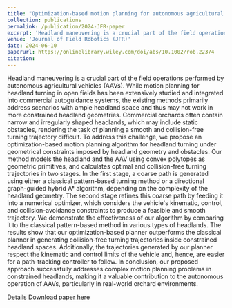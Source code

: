 ```yaml
---
title: "Optimization-based motion planning for autonomous agricultural vehicles turning in constrained headlands"
collection: publications
permalink: /publication/2024-JFR-paper
excerpt: 'Headland maneuvering is a crucial part of the field operations performed by autonomous agricultural vehicles (AAVs). While motion planning for headland turning in open fields has been extensively studied and integrated into commercial autoguidance systems, the existing methods primarily address scenarios with ample headland space and thus may not work in more constrained headland geometries.'
venue: 'Journal of Field Robotics (JFR)'
date: 2024-06-10
paperurl: https://onlinelibrary.wiley.com/doi/abs/10.1002/rob.22374
citation: 
---
```

Headland maneuvering is a crucial part of the field operations performed by autonomous agricultural vehicles (AAVs). While motion planning for headland turning in open fields has been extensively studied and integrated into commercial autoguidance systems, the existing methods primarily address scenarios with ample headland space and thus may not work in more constrained headland geometries. Commercial orchards often contain narrow and irregularly shaped headlands, which may include static obstacles, rendering the task of planning a smooth and collision-free turning trajectory difficult. To address this challenge, we propose an optimization-based motion planning algorithm for headland turning under geometrical constraints imposed by headland geometry and obstacles. Our method models the headland and the AAV using convex polytopes as geometric primitives, and calculates optimal and collision-free turning trajectories in two stages. In the first stage, a coarse path is generated using either a classical pattern-based turning method or a directional graph-guided hybrid A* algorithm, depending on the complexity of the headland geometry. The second stage refines this coarse path by feeding it into a numerical optimizer, which considers the vehicle's kinematic, control, and collision-avoidance constraints to produce a feasible and smooth trajectory. We demonstrate the effectiveness of our algorithm by comparing it to the classical pattern-based method in various types of headlands. The results show that our optimization-based planner outperforms the classical planner in generating collision-free turning trajectories inside constrained headland spaces. Additionally, the trajectories generated by our planner respect the kinematic and control limits of the vehicle and, hence, are easier for a path-tracking controller to follow. In conclusion, our proposed approach successfully addresses complex motion planning problems in constrained headlands, making it a valuable contribution to the autonomous operation of AAVs, particularly in real-world orchard environments.

[Details](../portfolio/portfolio-G-grapebot/)
[Download paper here](https://onlinelibrary.wiley.com/doi/abs/10.1002/rob.22374)